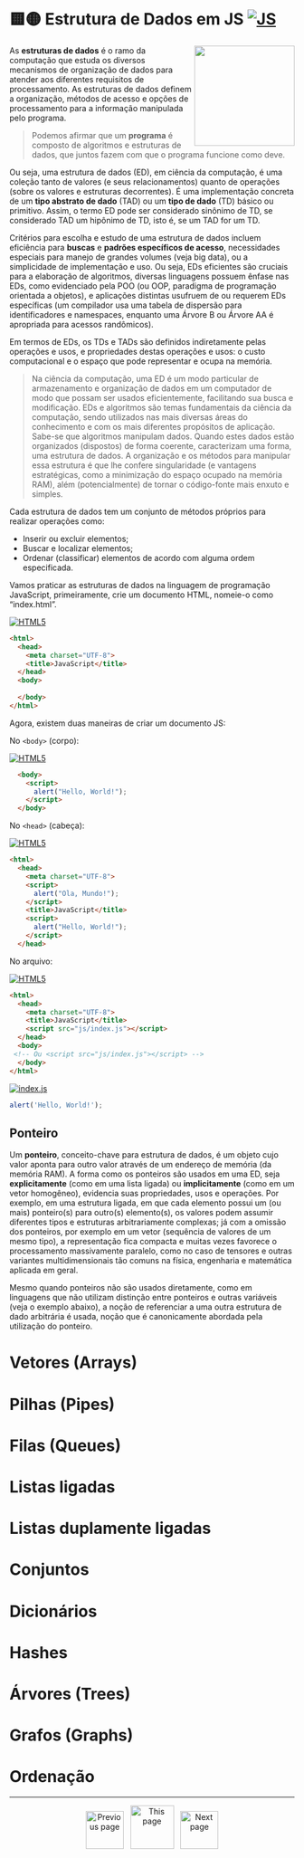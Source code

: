 # 🟨🟡 Estrutura de Dados em JS <a href="https://www.mindmeister.com/map/2678931126">![JS](https://img.shields.io/badge/JavaScript-000000?style=for-the-badge&logo=javascript&logoColor=ffd60a)</a>

<a href="https://github.com/IsaacAlves7/javascript-programming/tree/vanilla"><img src="https://user-images.githubusercontent.com/61624336/230910769-02ebf626-e464-4cd2-beee-fd6821ebd812.jpg" height="177" align="right"></a>

As **estruturas de dados** é o ramo da computação que estuda os diversos mecanismos de organização de dados para atender aos diferentes requisitos de processamento. As estruturas de dados definem a organização, métodos de acesso e opções de processamento para a informação manipulada pelo programa.

> Podemos afirmar que um **programa** é composto de algoritmos e estruturas de dados, que juntos fazem com que o programa funcione como deve.

Ou seja, uma estrutura de dados (ED), em ciência da computação, é uma coleção tanto de valores (e seus relacionamentos) quanto de operações (sobre os valores e estruturas decorrentes). É uma implementação concreta de um **tipo abstrato de dado** (TAD) ou um **tipo de dado** (TD) básico ou primitivo. Assim, o termo ED pode ser considerado sinônimo de TD, se considerado TAD um hipônimo de TD, isto é, se um TAD for um TD.

Critérios para escolha e estudo de uma estrutura de dados incluem eficiência para **buscas** e **padrões específicos de acesso**, necessidades especiais para manejo de grandes volumes (veja big data), ou a simplicidade de implementação e uso. Ou seja, EDs eficientes são cruciais para a elaboração de algoritmos, diversas linguagens possuem ênfase nas EDs, como evidenciado pela POO (ou OOP, paradigma de programação orientada a objetos), e aplicações distintas usufruem de ou requerem EDs específicas (um compilador usa uma tabela de dispersão para identificadores e namespaces, enquanto uma Árvore B ou Árvore AA é apropriada para acessos randômicos).

Em termos de EDs, os TDs e TADs são definidos indiretamente pelas operações e usos, e propriedades destas operações e usos: o custo computacional e o espaço que pode representar e ocupa na memória.

> Na ciência da computação, uma ED é um modo particular de armazenamento e organização de dados em um computador de modo que possam ser usados eficientemente, facilitando sua busca e modificação. EDs e algoritmos são temas fundamentais da ciência da computação, sendo utilizados nas mais diversas áreas do conhecimento e com os mais diferentes propósitos de aplicação. Sabe-se que algoritmos manipulam dados. Quando estes dados estão organizados (dispostos) de forma coerente, caracterizam uma forma, uma estrutura de dados. A organização e os métodos para manipular essa estrutura é que lhe confere singularidade (e vantagens estratégicas, como a minimização do espaço ocupado na memória RAM), além (potencialmente) de tornar o código-fonte mais enxuto e simples.

Cada estrutura de dados tem um conjunto de métodos próprios para realizar operações como:

- Inserir ou excluir elementos;
- Buscar e localizar elementos;
- Ordenar (classificar) elementos de acordo com alguma ordem especificada.

Vamos praticar as estruturas de dados na linguagem de programação JavaScript, primeiramente, crie um documento HTML, nomeie-o como “index.html”.

[![HTML5](https://img.shields.io/badge/-index.html-000000?style=social&logo=HTML5&logoColor=orangered)](#)

```html
<html>
  <head>
    <meta charset="UTF-8">
    <title>JavaScript</title>
  </head>
  <body>
     
  </body>
</html>
```

Agora, existem duas maneiras de criar um documento JS:

No `<body>` (corpo):

[![HTML5](https://img.shields.io/badge/-index.html-000000?style=social&logo=HTML5&logoColor=orangered)](#)

```html
  <body>
    <script>
      alert("Hello, World!");
    </script>
  </body>
```

No `<head>` (cabeça):

[![HTML5](https://img.shields.io/badge/-index.html-000000?style=social&logo=HTML5&logoColor=orangered)](#)

```html
<html>
  <head>
    <meta charset="UTF-8">
    <script>
      alert("Ola, Mundo!");
    </script>
    <title>JavaScript</title>
    <script>
      alert("Hello, World!");
    </script>
  </head>
```

No arquivo:

[![HTML5](https://img.shields.io/badge/-index.html-000000?style=social&logo=HTML5&logoColor=orangered)](#)

```html
<html>
  <head>
    <meta charset="UTF-8">
    <title>JavaScript</title>
    <script src="js/index.js"></script>
  </head>
  <body>
 <!-- Ou <script src="js/index.js"></script> -->
  </body>
</html>
```

[![index.js](https://img.shields.io/badge/-index.js-000000?style=social&logo=JavaScript&logoColor=yellow)](#)

```javascript
alert('Hello, World!');
```

## Ponteiro
Um **ponteiro**, conceito-chave para estrutura de dados, é um objeto cujo valor aponta para outro valor através de um endereço de memória (da memória RAM). A forma como os ponteiros são usados em uma ED, seja **explicitamente** (como em uma lista ligada) ou **implicitamente** (como em um vetor homogêneo), evidencia suas propriedades, usos e operações. Por exemplo, em uma estrutura ligada, em que cada elemento possui um (ou mais) ponteiro(s) para outro(s) elemento(s), os valores podem assumir diferentes tipos e estruturas arbitrariamente complexas; já com a omissão dos ponteiros, por exemplo em um vetor (sequência de valores de um mesmo tipo), a representação fica compacta e muitas vezes favorece o processamento massivamente paralelo, como no caso de tensores e outras variantes multidimensionais tão comuns na física, engenharia e matemática aplicada em geral.

Mesmo quando ponteiros não são usados diretamente, como em linguagens que não utilizam distinção entre ponteiros e outras variáveis (veja o exemplo abaixo), a noção de referenciar a uma outra estrutura de dado arbitrária é usada, noção que é canonicamente abordada pela utilização do ponteiro.

# Vetores (Arrays)

# Pilhas (Pipes)

# Filas (Queues)

# Listas ligadas

# Listas duplamente ligadas

# Conjuntos

# Dicionários

# Hashes

# Árvores (Trees)

# Grafos (Graphs)

# Ordenação

---

<div align="center">

<a href="https://github.com/IsaacAlves7/js/tree/vanilla"><img src="https://www.svgrepo.com/show/135091/left-arrow.svg" height="67" title="Previous page"></a>&nbsp;&nbsp;&nbsp;<img src="https://upload.wikimedia.org/wikipedia/commons/e/ea/C03.png" height="77" title="This page">&nbsp;&nbsp;&nbsp;<a href="https://github.com/IsaacAlves7/data-science/blob/main/pages/algebra-relacional.md"><img src="https://www.svgrepo.com/show/941/right-arrow.svg" height="67" title="Next page"></a>

</div>
